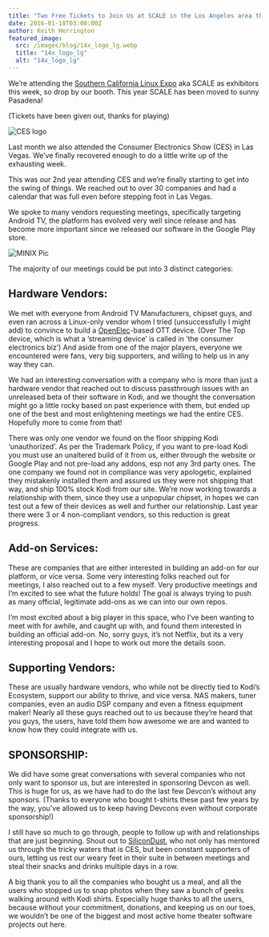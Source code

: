 ```yaml
---
title: "Two Free Tickets to Join Us at SCALE in the Los Angeles area this week, Plus CES Wrap-up"
date: 2016-01-18T03:00:00Z
author: Keith Herrington
featured_image:
  src: /images/blog/14x_logo_lg.webp
  title: "14x_logo_lg"
  alt: "14x_logo_lg"
---
```


We’re attending the [Southern California Linux Expo](https://www.socallinuxexpo.org) aka SCALE as exhibitors this week, so drop by our booth. This year SCALE has been moved to sunny Pasadena!

(Tickets have been given out, thanks for playing)

![CES logo](https://blog.1000bulbs.com/wp-content/uploads/2015/01/CES-Logo.webp)

Last month we also attended the Consumer Electronics Show (CES) in Las Vegas. We’ve finally recovered enough to do a little write up of the exhausting week.

This was our 2nd year attending CES and we’re finally starting to get into the swing of things. We reached out to over 30 companies and had a calendar that was full even before stepping foot in Las Vegas.

We spoke to many vendors requesting meetings, specifically targeting Android TV, the platform has evolved very well since release and has become more important since we released our software in the Google Play store.

![MINIX Pic](https://scontent.fsnc1-1.fna.fbcdn.net/hphotos-xat1/v/t1.0-9/12541037_10153266268686641_3666072770301903049_n.webp?oh=cb169108e1061b8e27656d9c659e609b&oe=5737C473)

The majority of our meetings could be put into 3 distinct categories:

## **Hardware Vendors**:

We met with everyone from Android TV Manufacturers, chipset guys, and even ran across a Linux-only vendor whom I tried (unsuccessfully I might add) to convince to build a [OpenElec](http://www.openmairie.org/ "OpenElec")-based OTT device. (Over The Top device, which is what a ’streaming device’ is called in ’the consumer electronics biz’) And aside from one of the major players, everyone we encountered were fans, very big supporters, and willing to help us in any way they can.

We had an interesting conversation with a company who is more than just a hardware vendor that reached out to discuss passthrough issues with an unreleased beta of their software in Kodi, and we thought the conversation might go a little rocky based on past experience with them, but ended up one of the best and most enlightening meetings we had the entire CES. Hopefully more to come from that!

There was only one vendor we found on the floor shipping Kodi ‘unauthorized’. As per the Trademark Policy, if you want to pre-load Kodi you must use an unaltered build of it from us, either through the website or Google Play and not pre-load any addons, esp not any 3rd party ones. The one company we found not in compliance was very apologetic, explained they mistakenly installed them and assured us they were not shipping that way, and ship 100% stock Kodi from our site. We’re now working towards a relationship with them, since they use a unpopular chipset, in hopes we can test out a few of their devices as well and further our relationship. Last year there were 3 or 4 non-compliant vendors, so this reduction is great progress.

## **Add-on Services**:

These are companies that are either interested in building an add-on for our platform, or vice versa. Some very interesting folks reached out for meetings, I also reached out to a few myself. Very productive meetings and I’m excited to see what the future holds! The goal is always trying to push as many official, legitimate add-ons as we can into our own repos.

I’m most excited about a big player in this space, who I’ve been wanting to meet with for awhile, and caught up with, and found them interested in building an official add-on. No, sorry guys, it’s not Netflix, but its a very interesting proposal and I hope to work out more the details soon.

## **Supporting Vendors:**

These are usually hardware vendors, who while not be directly tied to Kodi’s Ecosystem, support our ability to thrive, and vice versa. NAS makers, tuner companies, even an audio DSP company and even a fitness equipment maker! Nearly all these guys reached out to us because they’re heard that you guys, the users, have told them how awesome we are and wanted to know how they could integrate with us.

## **SPONSORSHIP**:

We did have some great conversations with several companies who not only want to sponsor us, but are interested in sponsoring Devcon as well. This is huge for us, as we have had to do the last few Devcon’s without any sponsors. (Thanks to everyone who bought t-shirts these past few years by the way, you’ve allowed us to keep having Devcons even without corporate sponsorship!)

I still have so much to go through, people to follow up with and relationships that are just beginning. Shout out to [SiliconDust](https://www.silicondust.com/ "SiliconDust"), who not only has mentored us through the tricky waters that is CES, but been constant supporters of ours, letting us rest our weary feet in their suite in between meetings and steal their snacks and drinks multiple days in a row.

A big thank you to all the companies who bought us a meal, and all the users who stopped us to snap photos when they saw a bunch of geeks walking around with Kodi shirts. Especially huge thanks to all the users, because without your commitment, donations, and keeping us on our toes, we wouldn’t be one of the biggest and most active home theater software projects out here.
